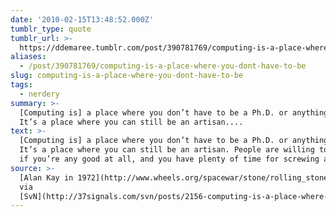 ```yaml
---
date: '2010-02-15T13:48:52.000Z'
tumblr_type: quote
tumblr_url: >-
  https://ddemaree.tumblr.com/post/390781769/computing-is-a-place-where-you-dont-have-to-be
aliases:
  - /post/390781769/computing-is-a-place-where-you-dont-have-to-be
slug: computing-is-a-place-where-you-dont-have-to-be
tags:
  - nerdery
summary: >-
  [Computing is] a place where you don’t have to be a Ph.D. or anything else.
  It’s a place where you can still be an artisan....
text: >-
  [Computing is] a place where you don’t have to be a Ph.D. or anything else.
  It’s a place where you can still be an artisan. People are willing to pay you
  if you’re any good at all, and you have plenty of time for screwing around.
source: >-
  [Alan Kay in 1972](http://www.wheels.org/spacewar/stone/rolling_stone.html),
  via
  [SvN](http://37signals.com/svn/posts/2156-computing-is-a-place-where-you-dont-have)
---
```


